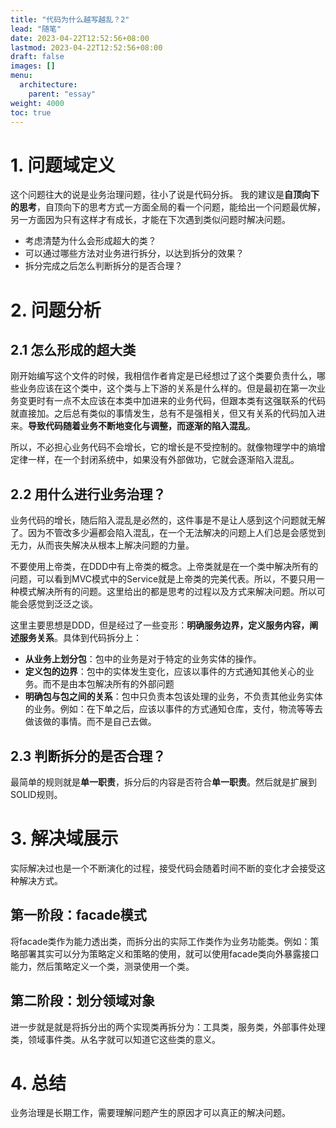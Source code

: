 ```yaml
---
title: "代码为什么越写越乱？2"
lead: "随笔"
date: 2023-04-22T12:52:56+08:00
lastmod: 2023-04-22T12:52:56+08:00
draft: false
images: []
menu:
  architecture:
    parent: "essay"
weight: 4000
toc: true
---
```


# 1. 问题域定义
这个问题往大的说是业务治理问题，往小了说是代码分拆。
我的建议是**自顶向下的思考**，自顶向下的思考方式一方面全局的看一个问题，能给出一个问题最优解，另一方面因为只有这样才有成长，才能在下次遇到类似问题时解决问题。
- 考虑清楚为什么会形成超大的类？
- 可以通过哪些方法对业务进行拆分，以达到拆分的效果？
- 拆分完成之后怎么判断拆分的是否合理？

# 2. 问题分析
## 2.1 怎么形成的超大类
刚开始编写这个文件的时候，我相信作者肯定是已经想过了这个类要负责什么，哪些业务应该在这个类中，这个类与上下游的关系是什么样的。但是最初在第一次业务变更时有一点不太应该在本类中加进来的业务代码，但跟本类有这强联系的代码就直接加。之后总有类似的事情发生，总有不是强相关，但又有关系的代码加入进来。**导致代码随着业务不断地变化与调整，而逐渐的陷入混乱**。

所以，不必担心业务代码不会增长，它的增长是不受控制的。就像物理学中的熵增定律一样，在一个封闭系统中，如果没有外部做功，它就会逐渐陷入混乱。

## 2.2 用什么进行业务治理？
业务代码的增长，随后陷入混乱是必然的，这件事是不是让人感到这个问题就无解了。因为不管改多少遍都会陷入混乱，在一个无法解决的问题上人们总是会感觉到无力，从而丧失解决从根本上解决问题的力量。

不要使用上帝类，在DDD中有上帝类的概念。上帝类就是在一个类中解决所有的问题，可以看到MVC模式中的Service就是上帝类的完美代表。所以，不要只用一种模式解决所有的问题。这里给出的都是思考的过程以及方式来解决问题。所以可能会感觉到泛泛之谈。

这里主要思想是DDD，但是经过了一些变形：**明确服务边界，定义服务内容，阐述服务关系**。具体到代码拆分上：
- **从业务上划分包**：包中的业务是对于特定的业务实体的操作。
- **定义包的边界**：包中的实体发生变化，应该以事件的方式通知其他关心的业务。而不是由本包解决所有的外部问题
- **明确包与包之间的关系**：包中只负责本包该处理的业务，不负责其他业务实体的业务。例如：在下单之后，应该以事件的方式通知仓库，支付，物流等等去做该做的事情。而不是自己去做。

## 2.3 判断拆分的是否合理？
最简单的规则就是**单一职责**，拆分后的内容是否符合**单一职责**。然后就是扩展到SOLID规则。

# 3. 解决域展示
实际解决过也是一个不断演化的过程，接受代码会随着时间不断的变化才会接受这种解决方式。

## 第一阶段：facade模式
将facade类作为能力透出类，而拆分出的实际工作类作为业务功能类。例如：策略部署其实可以分为策略定义和策略的使用，就可以使用facade类向外暴露接口能力，然后策略定义一个类，测录使用一个类。

## 第二阶段：划分领域对象
进一步就是就是将拆分出的两个实现类再拆分为：工具类，服务类，外部事件处理类，领域事件类。从名字就可以知道它这些类的意义。

# 4. 总结

业务治理是长期工作，需要理解问题产生的原因才可以真正的解决问题。
